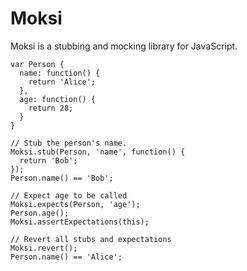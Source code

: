 # Moksi

Moksi is a stubbing and mocking library for JavaScript.

<pre><code>var Person {
  name: function() {
    return 'Alice';
  },
  age: function() {
    return 28;
  }
}

// Stub the person's name.
Moksi.stub(Person, 'name', function() {
  return 'Bob';
});
Person.name() == 'Bob';

// Expect age to be called
Moksi.expects(Person, 'age');
Person.age();
Moksi.assertExpectations(this);

// Revert all stubs and expectations
Moksi.revert(); 
Person.name() == 'Alice';</code></pre>
